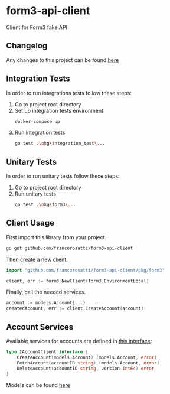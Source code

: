 # form3-api-client
Client for Form3 fake API

## Changelog
Any changes to this project can be found [here](./CHANGELOG.md)

## Integration Tests
In order to run integrations tests follow these steps:
1. Go to project root directory
2. Set up integration tests environment
    ```sh
    docker-compose up
    ```
3. Run integration tests
    ```sh
    go test .\pkg\integration_test\...
    ```

## Unitary Tests
In order to run unitary tests follow these steps:
1. Go to project root directory
2. Run unitary tests
    ```sh
    go test .\pkg\form3\...
    ```

## Client Usage
First import this library from your project.
```sh
go got github.com/francorosatti/form3-api-client
```

Then create a new client.
```go
import "github.com/francorosatti/form3-api-client/pkg/form3"

client, err := form3.NewClient(form3.EnvironmentLocal)
```

Finally, call the needed services.

```go
account := models.Account{...}
createdAccount, err := client.CreateAccount(account)
```

## Account Services
Available services for accounts are defined in [this interface](./pkg/form3/clients/accounts/accounts_client.go):
```go
type IAccountClient interface {
	CreateAccount(models.Account) (models.Account, error)
	FetchAccount(accountID string) (models.Account, error)
	DeleteAccount(accountID string, version int64) error
}
```

Models can be found [here](./pkg/form3/models)
